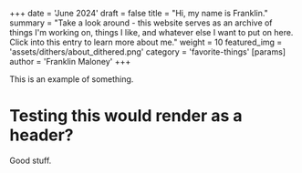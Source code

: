 +++
date = 'June 2024'
draft = false
title = "Hi, my name is Franklin."
summary = "Take a look around - this website serves as an archive of things I'm working on, things I like, and whatever else I want to put on here. Click into this entry to learn more about me."
weight = 10
featured_img = 'assets/dithers/about_dithered.png'
category = 'favorite-things'
[params]
  author = 'Franklin Maloney'
+++


This is an example of something.

# Testing this would render as a header?

Good stuff.

